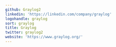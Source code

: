 ```yaml
---
github: Graylog2
linkedin: 'https://linkedin.com/company/graylog'
logohandle: graylog
sort: graylog
title: Graylog
twitter: graylog2
website: 'https://www.graylog.org/'
---
```

